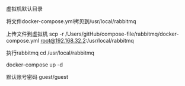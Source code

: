 虚拟机默认目录

将文件docker-compose.yml拷贝到/usr/local/rabbitmq

上传文件到虚拟机
scp -r /Users/gitHub/compose-file/rabbitmq/docker-compose.yml root@192.168.32.2:/usr/local/rabbitmq

执行rabbitmq
cd /usr/local/rabbitmq

docker-compose up -d

默认账号密码
guest/guest

